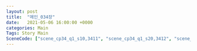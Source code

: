 ```yaml
---
layout: post
title:  "메인_034장"
date:   2021-05-06 16:00:00 +0000
categories: Main
Tags: Story Main
SceneCode: ["scene_cp34_q1_s10,3411", "scene_cp34_q1_s20,3412", "scene_cp34_q2_s10,3421", "scene_cp34_q2_s20,3422", "scene_cp34_q3_s10,3431", "scene_cp34_q3_s20,3432", "scene_cp34_q4_s10,3441", "scene_cp34_q4_s20,3442", "scene_cp34_q4_s30,3443"]
---
```

